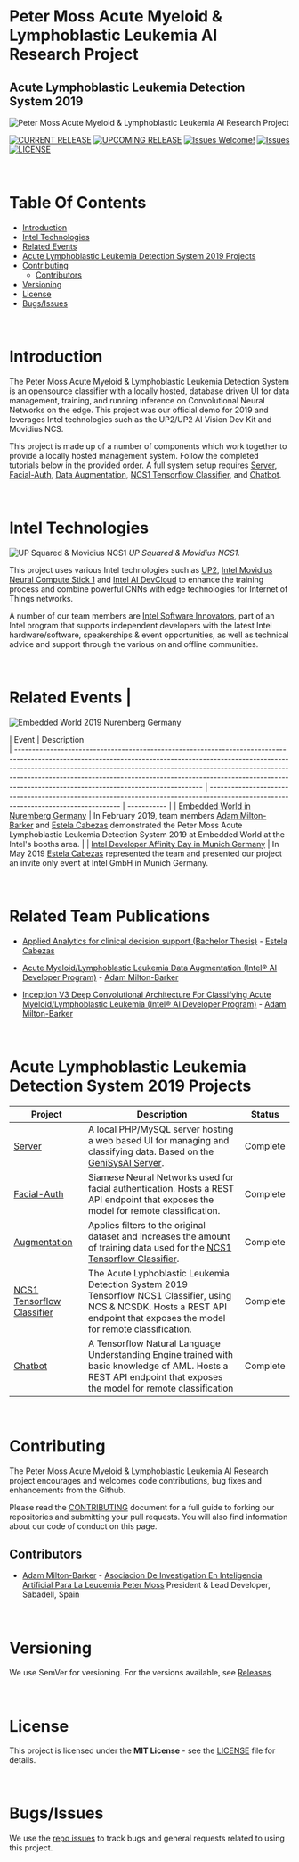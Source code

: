 # Peter Moss Acute Myeloid & Lymphoblastic Leukemia AI Research Project
## Acute Lymphoblastic Leukemia Detection System 2019

![Peter Moss Acute Myeloid & Lymphoblastic Leukemia AI Research Project](Media/Images/Peter-Moss-Acute-Myeloid-Lymphoblastic-Leukemia-Research-Project.png)

[![CURRENT RELEASE](https://img.shields.io/badge/CURRENT%20RELEASE-0.1.0-blue.svg)](https://github.com/AMLResearchProject/AML-ALL-Detection-System/tree/0.1.0)
[![UPCOMING RELEASE](https://img.shields.io/badge/UPCOMING%20RELEASE-0.2.0-blue.svg)](https://github.com/AMLResearchProject/AML-ALL-Detection-System/tree/0.2.0) [![Issues Welcome!](https://img.shields.io/badge/Contributions-Welcome-lightgrey.svg)](CONTRIBUTING.md) [![Issues](https://img.shields.io/badge/Issues-Welcome-lightgrey.svg)](issues) [![LICENSE](https://img.shields.io/badge/LICENSE-MIT-blue.svg)](LICENSE)

&nbsp;

# Table Of Contents

- [Introduction](#introduction)
- [Intel Technologies](#intel-technologies)
- [Related Events](#related-events)
- [Acute Lymphoblastic Leukemia Detection System 2019 Projects](#acute-lymphoblastic-leukemia-detection-system-2019-projects)
- [Contributing](#contributing)
    - [Contributors](#contributors)
- [Versioning](#versioning)
- [License](#license)
- [Bugs/Issues](#bugs-issues) 

&nbsp;

# Introduction
The Peter Moss Acute Myeloid & Lymphoblastic Leukemia Detection System is an opensource classifier with a locally hosted, database driven UI for data management, training, and running inference on Convolutional Neural Networks on the edge. This project was our official demo for 2019 and leverages Intel technologies such as the UP2/UP2 AI Vision Dev Kit and Movidius NCS.

This project is made up of a number of components which work together to provide a locally hosted management system. Follow the completed tutorials below in the provided order. A full system setup requires [Server](Server "Server"), [Facial-Auth](Facial-Auth "Facial-Auth"), [Data Augmentation](Augmentation "Data Augmentation"), [NCS1 Tensorflow Classifier](NCS1/ "NCS1 Tensorflow Classifier"), and [Chatbot](Chatbot "Chatbot").

&nbsp;

# Intel Technologies

![UP Squared & Movidius NCS1](Media/Images/Hardware.jpg)
_UP Squared & Movidius NCS1._

This project uses various Intel technologies such as [UP2](https://up-shop.org/up-squared-series.html "UP2"), [Intel Movidius Neural Compute Stick 1](https://software.intel.com/en-us/neural-compute-stick "Intel Movidius Neural Compute Stick 1") and [Intel AI DevCloud](https://software.intel.com/en-us/ai/devcloud "Intel AI DevCloud") to enhance the training process and combine powerful CNNs with edge technologies for Internet of Things networks.

A number of our team members are [Intel Software Innovators](https://software.intel.com/en-us/intel-software-innovators/overview "Intel Software Innovators"), part of an Intel program that supports independent developers with the latest Intel hardware/software, speakerships & event opportunities, as well as technical advice and support through the various on and offline communities.

&nbsp;

# Related Events                                             |

![Embedded World 2019 Nuremberg Germany](Events/Media/Images/Embedded-World-2019/Demo.jpg)

| Event                                                                                                                                                                                                                                                                                                                                                                      | Description                                                                                                                         
| ---------------------------------------------------------------------------------------------------------------------------------------------------------------------------------------------------------------------------------------------------------------------------------------------------------------------------------------------------------------------------- | ----------------------------------------------------------------------------------------------------------------------------------- | ----------- |
| [Embedded World in Nuremberg Germany](Events/Germany/1-Embedded-World-2019.md "Embedded World in Nuremberg Germany")                                                                                                                                                                                                                                                                   | In February 2019, team members [Adam Milton-Barker](https://www.leukemiaresearchassociation.ai/team/adam-milton-barker "Adam Milton-Barker") and [Estela Cabezas](https://www.leukemiaresearchassociation.ai/team/estela-cabezas "Estela Cabezas") demonstrated the Peter Moss Acute Lymphoblastic Leukemia Detection System 2019 at Embedded World at the Intel's booths area.                                             |
| [Intel Developer Affinity Day in Munich Germany](Events/Germany/2-Intel-Developer-Affinity-Day-2019.md "Intel Developer Affinity Day in Munich Germany")                                                                                                                                                                                                                                                                   | In May 2019 [Estela Cabezas](https://www.leukemiaresearchassociation.ai/team/estela-cabezas "Estela Cabezas") represented the team and presented our project an invite only event at Intel GmbH in Munich Germany.

&nbsp;

# Related Team Publications

- [Applied Analytics for clinical decision support (Bachelor Thesis)](https://www.leukemiaresearchassociation.ai/research-projects/media/pdfs/estela-cabezas-bachelor-thesis.pdf "Applied Analytics for clinical decision support (Bachelor Thesis)") - [Estela Cabezas](https://www.leukemiaresearchassociation.ai/team/estela-cabezas "Estela Cabezas")

- [Acute Myeloid/Lymphoblastic Leukemia Data Augmentation (Intel® AI Developer Program)](https://software.intel.com/en-us/articles/acute-myeloidlymphoblastic-leukemia-data-augmentation "Acute Myeloid/Lymphoblastic Leukemia Data Augmentation (Intel® AI Developer Program)") - [Adam Milton-Barker](https://www.leukemiaresearchassociation.ai/team/adam-milton-barker "Adam Milton-Barker")

- [Inception V3 Deep Convolutional Architecture For Classifying Acute Myeloid/Lymphoblastic Leukemia (Intel® AI Developer Program)](https://software.intel.com/en-us/articles/inception-v3-deep-convolutional-architecture-for-classifying-acute-myeloidlymphoblastic "Inception V3 Deep Convolutional Architecture For Classifying Acute Myeloid/Lymphoblastic Leukemia (Intel® AI Developer Program)") - [Adam Milton-Barker](https://www.leukemiaresearchassociation.ai/team/adam-milton-barker "Adam Milton-Barker")

&nbsp;

# Acute Lymphoblastic Leukemia Detection System 2019 Projects

| Project                                                                                                                                                                                                                                                                                                                                                                      | Description                                                                                                                         | Status      |
| ---------------------------------------------------------------------------------------------------------------------------------------------------------------------------------------------------------------------------------------------------------------------------------------------------------------------------------------------------------------------------- | ----------------------------------------------------------------------------------------------------------------------------------- | ----------- |
| [Server](Server "Server")                                                                                                                                                                                                                                                                   | A local PHP/MySQL server hosting a web based UI for managing and classifying data. Based on the [GeniSysAI Server](https://github.com/GeniSysAI/Server "GeniSysAI Server").                                             | Complete |
| [Facial-Auth](Facial-Auth "Facial-Auth")                                                                                                                                                                                                                                                    | Siamese Neural Networks used for facial authentication. Hosts a REST API endpoint that exposes the model for remote classification.          | Complete    |
| [Augmentation](Augmentation "Data Augmentation")                                                                                                                                                                                                                                         | Applies filters to the original dataset and increases the amount of training data used for the [NCS1 Tensorflow Classifier](NCS1 "NCS1 Tensorflow Classifier").                                           | Complete    |
| [NCS1 Tensorflow Classifier](NCS1 "NCS1 Tensorflow Classifier") | The Acute Lyphoblastic Leukemia Detection System 2019 Tensorflow NCS1 Classifier, using NCS & NCSDK. Hosts a REST API endpoint that exposes the model for remote classification. | Complete    |
| [Chatbot](Chatbot "Chatbot")                                                                                                                                                                                                                                                             | A Tensorflow Natural Language Understanding Engine trained with basic knowledge of AML. Hosts a REST API endpoint that exposes the model for remote classification                     | Complete    |

&nbsp;

# Contributing

The Peter Moss Acute Myeloid & Lymphoblastic Leukemia AI Research project encourages and welcomes code contributions, bug fixes and enhancements from the Github.

Please read the [CONTRIBUTING](CONTRIBUTING.md "CONTRIBUTING") document for a full guide to forking our repositories and submitting your pull requests. You will also find information about our code of conduct on this page.

## Contributors

- [Adam Milton-Barker](https://www.leukemiaresearchassociation.ai/team/adam-milton-barker "Adam Milton-Barker") - [Asociacion De Investigation En Inteligencia Artificial Para La Leucemia Peter Moss](https://www.leukemiaresearchassociation.ai "Asociacion De Investigation En Inteligencia Artificial Para La Leucemia Peter Moss") President & Lead Developer, Sabadell, Spain

&nbsp;

# Versioning

We use SemVer for versioning. For the versions available, see [Releases](releases "Releases").

&nbsp;

# License

This project is licensed under the **MIT License** - see the [LICENSE](LICENSE "LICENSE") file for details.

&nbsp;

# Bugs/Issues

We use the [repo issues](issues "repo issues") to track bugs and general requests related to using this project.
